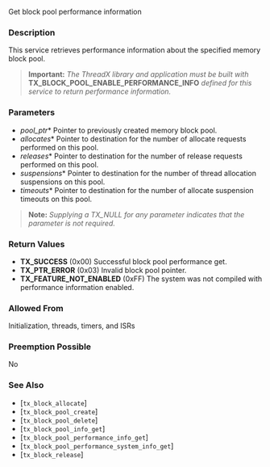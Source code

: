 Get block pool performance information

### Description

This service retrieves performance information about the specified memory block pool.

> **Important:** *The ThreadX library and application must be built with* **TX_BLOCK_POOL_ENABLE_PERFORMANCE_INFO** *defined for this service to return performance information.*

### Parameters

- *pool_ptr**	Pointer to previously created memory block pool.
- *allocates**	Pointer to destination for the number of allocate requests performed on this pool.
- *releases**	Pointer to destination for the number of release requests performed on this pool.
- *suspensions**	Pointer to destination for the number of thread allocation suspensions on this pool.
- *timeouts**	Pointer to destination for the number of allocate suspension timeouts on this pool.

> **Note:** *Supplying a TX_NULL for any parameter indicates that the parameter is not required.*

### Return Values

- **TX_SUCCESS**	(0x00)	Successful block pool performance get.
- **TX_PTR_ERROR**	(0x03)	Invalid block pool pointer.
- **TX_FEATURE_NOT_ENABLED**	(0xFF)	The system was not compiled with performance information enabled.

### Allowed From

Initialization, threads, timers, and ISRs

### Preemption Possible

No

### See Also

- [`tx_block_allocate`]
- [`tx_block_pool_create`]
- [`tx_block_pool_delete`]
- [`tx_block_pool_info_get`]
- [`tx_block_pool_performance_info_get`]
- [`tx_block_pool_performance_system_info_get`]
- [`tx_block_release`]


